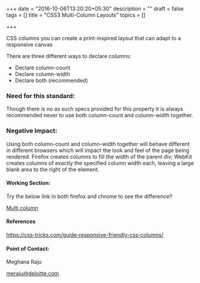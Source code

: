 +++
date = "2016-10-06T13:20:20+05:30"
description = ""
draft = false
tags = []
title = "CSS3 Multi-Column Layouts"
topics = []

+++


<p>CSS columns you can create a print-inspired layout  that can adapt to a responsive canvas</p>

<p> There are three different ways to declare columns:</p>

<ul>
  <li>Declare column-count</li>
  <li>Declare column-width</li>
  <li>Declare both (recommended)</li>
</ul>

<h3>Need for this standard:</h3>

<p>Though there is no as such specs provided for this property it is always recommended never to use both column-count and column-width together.</p>

<h3>Negative Impact:</h3>
Using both column-count and column-width together will behave different in different browsers which will impact the look and feel of the page being rendered.
Firefox creates  columns to fill the width of the parent div; WebKit creates columns of exactly the specified column width each, leaving a large blank area to the right of the element.



<h4>Working Section:</h4>

<p>Try the below link in both firefox and chrome to see the difference!!<p>
<a href="http://codepen.io/katydecorah/pen/39ea7b0f24b5806969dc4c275461c5b1">Multi column</a>

<h4>References</h4>

https://css-tricks.com/guide-responsive-friendly-css-columns/

<h4>Point of Contact:</h4>

<p>Meghana Raju</p>
<a href="mailto:meraju@deloitte.com">meraju@deloitte.com</a>
